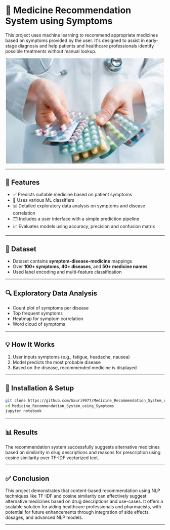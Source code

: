 # 🏥 Medicine Recommendation System using Symptoms

This project uses machine learning to recommend appropriate medicines based on symptoms provided by the user. It's designed to assist in early-stage diagnosis and help patients and healthcare professionals identify possible treatments without manual lookup.

<p align="center">
  <img src="medicine.jpg" alt="Medicine Recommendation System" width="500"/>
</p>

---

## 🚀 Features

* ✅ Predicts suitable medicine based on patient symptoms
* 🧠 Uses various ML classifiers 
* 📊 Detailed exploratory data analysis on symptoms and disease correlation
* 🗂️ Includes a user interface with a simple prediction pipeline 
* 📈 Evaluates models using accuracy, precision and confusion matrix

---

## 📂 Dataset

* Dataset contains **symptom-disease-medicine** mappings
* Over **100+ symptoms**, **40+ diseases**, and **50+ medicine names**
* Used label encoding and multi-feature classification

---

## 🔍 Exploratory Data Analysis

* Count plot of symptoms per disease
* Top frequent symptoms
* Heatmap for symptom correlation
* Word cloud of symptoms

---

## 💡 How It Works

1. User inputs symptoms (e.g., fatigue, headache, nausea)
2. Model predicts the most probable disease
3. Based on the disease, recommended medicine is displayed

---

## 🧪 Installation & Setup

```bash
git clone https://github.com/Gauri9977/Medicine_Recommendation_System_using_Symptoms.git
cd Medicine_Recommendation_System_using_Symptoms
jupyter notebook
```

---

## 📊 Results
The recommendation system successfully suggests alternative medicines based on similarity in drug descriptions and reasons for prescription using cosine similarity over TF-IDF vectorized text.

---

## ✅ Conclusion

This project demonstrates that content-based recommendation using NLP techniques like TF-IDF and cosine similarity can effectively suggest alternative medicines based on drug descriptions and use-cases. It offers a scalable solution for aiding healthcare professionals and pharmacists, with potential for future enhancements through integration of side effects, dosages, and advanced NLP models.

---
